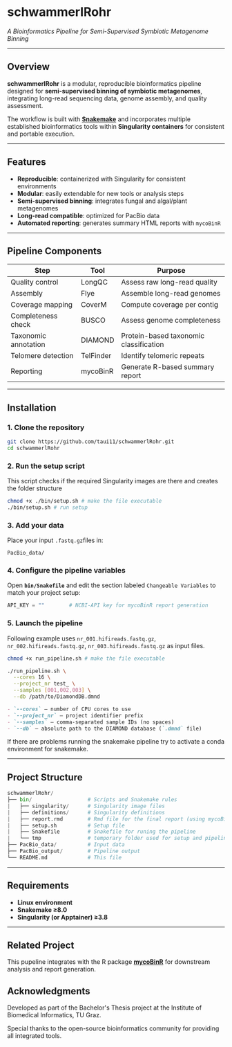 # schwammerlRohr 
*A Bioinformatics Pipeline for Semi-Supervised Symbiotic Metagenome Binning*

---

## Overview
**schwammerlRohr** is a modular, reproducible bioinformatics pipeline designed for **semi-supervised binning of symbiotic metagenomes**, integrating long-read sequencing data, genome assembly, and quality assessment.

The workflow is built with **[Snakemake](https://snakemake.github.io/)** and incorporates multiple established bioinformatics tools within **Singularity containers** for consistent and portable execution.

---

## Features
- **Reproducible**: containerized with Singularity for consistent environments  
- **Modular**: easily extendable for new tools or analysis steps  
- **Semi-supervised binning**: integrates fungal and algal/plant metagenomes  
- **Long-read compatible**: optimized for PacBio data  
- **Automated reporting**: generates summary HTML reports with `mycoBinR`

---

## Pipeline Components
| Step | Tool | Purpose |
|------|------|----------|
| Quality control | LongQC | Assess raw long-read quality |
| Assembly | Flye | Assemble long-read genomes |
| Coverage mapping | CoverM | Compute coverage per contig |
| Completeness check | BUSCO | Assess genome completeness |
| Taxonomic annotation | DIAMOND | Protein-based taxonomic classification |
| Telomere detection | TelFinder | Identify telomeric repeats |
| Reporting | mycoBinR | Generate R-based summary report |

---

## Installation

### 1. Clone the repository
```bash
git clone https://github.com/taui11/schwammerlRohr.git
cd schwammerlRohr
```

### 2. Run the setup script
This script checks if the required Singularity images are there and creates the folder structure
```bash
chmod +x ./bin/setup.sh # make the file executable
./bin/setup.sh # run setup
```

### 3. Add your data
Place your input `.fastq.gz`files in:
```
PacBio_data/
```

### 4. Configure the pipeline variables

Open **`bin/Snakefile`** and edit the section labeled
`Changeable Variables`
to match your project setup:

```python
API_KEY = ""        # NCBI-API key for mycoBinR report generation
```

### 5. Launch the pipeline
Following example uses `nr_001.hifireads.fastq.gz`, `nr_002.hifireads.fastq.gz`, `nr_003.hifireads.fastq.gz` as input files.
```bash
chmod +x run_pipeline.sh # make the file executable

./run_pipeline.sh \
  --cores 16 \
  --project_nr test_ \
  --samples [001,002,003] \
  --db /path/to/DiamondDB.dmnd
```

```markdown
- `--cores` — number of CPU cores to use  
- `--project_nr` — project identifier prefix  
- `--samples` — comma-separated sample IDs (no spaces)  
- `--db` — absolute path to the DIAMOND database (`.dmnd` file)
```
If there are problems running the snakemake pipeline try to activate a conda environment for snakemake.

---

## Project Structure
```python
schwammerlRohr/
├── bin/                  # Scripts and Snakemake rules
|   ├── singularity/      # Singularity image files
|   ├── definitions/      # Singularity definitions
|   ├── report.rmd        # Rmd file for the final report (using mycoBinR)
|   ├── setup.sh          # Setup file
|   ├── Snakefile         # Snakefile for runing the pipeline
|   └── tmp               # temporary folder used for setup and pipeline
├── PacBio_data/          # Input data
├── PacBio_output/        # Pipeline output
└── README.md             # This file
```

---

## Requirements

* **Linux environment**
* **Snakemake ≥8.0**
* **Singularity (or Apptainer) ≥3.8**

---

## Related Project
This pupeline integrates with the R package
**[mycoBinR](https://github.com/taui11/mycoBinR)**
for downstream analysis and report generation.

## Acknowledgments
Developed as part of the Bachelor's Thesis project at the Institute of Biomedical Informatics, TU Graz.

Special thanks to the open-source bioinformatics community for providing all integrated tools.

